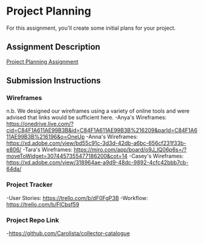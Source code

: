 # Project Planning
For this assignment, you'll create some initial plans for your project.

## Assignment Description
[Project Planning Assignment](https://education.launchcode.org/liftoff/modules/assignments/project-planning)

## Submission Instructions

### Wireframes

n.b. We designed our wireframes using a variety of online tools and were advised that links would be sufficient here.
-Anya's Wireframes: https://onedrive.live.com/?cid=C84F1A611AE99B3B&id=C84F1A611AE99B3B%216209&parId=C84F1A611AE99B3B%216196&o=OneUp 
-Anna's Wireframes: https://xd.adobe.com/view/bd55c91c-3d3d-42db-a6bc-656cf231f33b-e806/ 
-Tara's Wireframes: https://miro.com/app/board/o9J_lQ06p6s=/?moveToWidget=3074457355477186200&cot=14
-Casey's Wireframes: https://xd.adobe.com/view/318964ae-a9d9-48dc-9892-4cfc42bbb7cb-64da/ 

### Project Tracker

-User Stories: https://trello.com/b/dF0FgP3B 
-Workflow: https://trello.com/b/FlCbsf59 

### Project Repo Link

-https://github.com/Carolista/collector-catalogue 